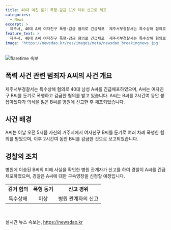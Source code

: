 ```yaml
---
title: 40대 여친 둔기 폭행·감금 119 허위 신고로 체포
categories:
  - News
excerpt: >
  제주서, 40대 A씨 여자친구 폭행·감금 혐의로 긴급체포  제주서부경찰서는 특수상해 혐의로 40대 A씨를 긴급체포했다고 10일 밝혔다. A씨는 여자친구 B씨를 둔기로 폭행한 후 2시간여 동안 감금한 혐의를 받고, 경찰은 구속영장을 신청할 예정이다. B씨가 병원에서 피해 사실을 전하면서 사건이 드러났다.
feature_text: >
  제주서, 40대 A씨 여자친구 폭행·감금 혐의로 긴급체포  제주서부경찰서는 특수상해 혐의로 40대 A씨를 긴급체포했다고 10일 밝혔다. A씨는 여자친구 B씨를 둔기로 폭행한 후 2시간여 동안 감금한 혐의를 받고, 경찰은 구속영장을 신청할 예정이다. B씨가 병원에서 피해 사실을 전하면서 사건이 드러났다.
image: 'https://newsdao.kr/res/images/meta/newsdao_breakingnews.jpg'
---
```


<p><img src="https://newsdao.kr/res/images/meta/newsdao_breakingnews.jpg" alt="flaretime 속보" /></p>

<h2 data-ke-size="size26">폭력 사건 관련 범죄자 A씨의 사건 개요</h2>

<p data-ke-size="size16">제주서부경찰서는 특수상해 혐의로 40대 남성 A씨를 긴급체포하였으며, A씨는 여자친구 B씨를 둔기로 폭행하고 감금한 혐의를 받고 있습니다. A씨는 B씨를 2시간여 동안 붙잡아뒀다가 의식을 잃은 B씨를 병원에 신고한 후 체포되었습니다.</p>

<h2 data-ke-size="size26">사건 배경</h2>

<p data-ke-size="size16">A씨는 이날 오전 5시쯤 자신의 거주지에서 여자친구 B씨를 둔기로 여러 차례 폭행한 혐의를 받았으며, 이후 2시간여 동안 B씨를 감금한 것으로 보고되었습니다.</p>

<h2 data-ke-size="size26">경찰의 조치</h2>

<p data-ke-size="size16">병원에 이송된 B씨의 피해 사실을 확인한 병원 관계자가 신고를 하여 경찰이 A씨를 긴급체포하였으며, 경찰은 A씨에 대한 구속영장을 신청할 예정입니다.</p>

<table>
  <tr>
    <td style="text-align: center; height: 17px;"><b>검거 혐의</b></td>
    <td style="text-align: center; height: 17px;"><b>폭행 동기</b></td>
    <td style="text-align: center; height: 17px;"><b>신고 경위</b></td>
  </tr>
  <tr>
    <td style="text-align: center;">특수상해</td>
    <td style="text-align: center;">미상</td>
    <td style="text-align: center;">병원 관계자의 신고</td>
  </tr>
</table>

<p data-ke-size="size16"><br></p>
실시간 뉴스 속보는, <a href="https://newsdao.kr" rel="dofollow">https://newsdao.kr</a>


